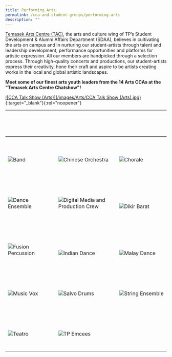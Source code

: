 ```yaml
---
title: Performing Arts
permalink: /cca-and-student-groups/performing-arts
description: ""
---
```

[Temasek Arts Centre (TAC)](/events/temasek-arts-centre/about-tac), the arts and culture wing of TP’s Student Development & Alumni Affairs Department (SDAA), believes in cultivating the arts on campus and in nurturing our student-artists through talent and leadership development, performance opportunities and platforms for artistic expression. All our members are handpicked through a selection process. Through high-quality concerts and productions, our student-artists express their creativity, hone their craft and aspire to be artists creating works in the local and global artistic landscapes.

**Meet some of our finest arts youth leaders from the 14 Arts CCAs at the "Temasek Arts Centre Chatshow"!**

[![CCA Talk Show (Arts)](/images/Arts/CCA Talk Show (Arts).jpg)](https://www.youtube.com/watch?v=82uPMWY7tQU){:target="_blank"}{:rel="noopener"}

---

<div>
    <table>
        <tr>
            <td style="max-width:33%; vertical-align:bottom; border:none"><br>
                <a href="/performing-arts/band/" style="text-decoration: none">
                    <image src="/images/Arts/BAND_button-01.png" style="display:block;margin-left:auto;margin-right:auto;" alt="Band">
                    </image>
                </a>
            </td>
            <td style="max-width:33%; vertical-align:bottom; border:none"><br>
                <a href="/performing-arts/chinese-orchestra/"     style="text-decoration: none">
                    <image src="/images/Arts/CO_button-01.png" style="display:block;margin-left:auto;margin-right:auto;" alt="Chinese Orchestra">
                    </image>
                </a>
            </td>
            <td style="max-width:33%; vertical-align:bottom; border:none"><br>
                <a href="/performing-arts/chorale/"     style="text-decoration: none">
                    <image src="/images/Arts/CHORALE_button-01.png" style="display:block;margin-left:auto;margin-right:auto;" alt="Chorale">
                    </image>
                </a>
            </td>
        </tr>
        <tr>
            <td style="max-width:33%; vertical-align:bottom; border:none"><br>
                <a href="/performing-arts/dance-ensemble/"     style="text-decoration: none">
                    <image src="/images/Arts/DE_button-01.png" style="display:block;margin-left:auto;margin-right:auto;" alt="Dance Ensemble">
                    </image>
                </a>
            </td>
            <td style="max-width:33%; vertical-align:bottom; border:none"><br>
                <a href="/performing-arts/digital-media-and-production-crew/"    style="text-decoration: none">
                    <image src="/images/Arts/DMPC_button-01.png" style="display:block;margin-left:auto;margin-right:auto;" alt="Digital Media and Production Crew">
                    </image>
                </a>
            </td>
            <td style="max-width:33%; vertical-align:bottom; border:none"><br>
                <a href="/performing-arts/dikir-barat/"     style="text-decoration: none">
                    <image src="/images/Arts/DK_button-01.png" style="display:block;margin-left:auto;margin-right:auto;" alt="Dikir Barat">
                    </image>
                </a>
            </td>
        </tr>
        <tr>
            <td style="max-width:33%; vertical-align:bottom; border:none"><br>
                <a href="/performing-arts/fusion-percussion/"     style="text-decoration: none">
                    <image src="/images/Arts/FP_button-01.png" style="display:block;margin-left:auto;margin-right:auto;" alt="Fusion Percussion">
                    </image>
                </a>
            </td>
            <td style="max-width:33%; vertical-align:bottom; border:none"><br>
                <a href="/performing-arts/indian-dance/"     style="text-decoration: none">
                    <image src="/images/Arts/IDG_button-01.png" style="display:block;margin-left:auto;margin-right:auto;" alt="Indian Dance">
                    </image>
                </a>
            </td>
            <td style="max-width:33%; vertical-align:bottom; border:none"><br>
                <a href="/performing-arts/malay-dance/"     style="text-decoration: none">
                    <image src="/images/Arts/MDG_button-01.png" style="display:block;margin-left:auto;margin-right:auto;" alt="Malay Dance">
                    </image>
                </a>
            </td>
        </tr>
        <tr>
            <td style="max-width:33%; vertical-align:bottom; border:none"><br>
                <a href="/performing-arts/music-vox/"     style="text-decoration: none">
                    <image src="/images/Arts/MV_button-01.png" style="display:block;margin-left:auto;margin-right:auto;" alt="Music Vox">
                    </image>
                </a>
            </td>
            <td style="max-width:33%; vertical-align:bottom; border:none"><br>
                <a href="/performing-arts/salvo-drums/"     style="text-decoration: none">
                    <image src="/images/Arts/SALVO_button-01.png" style="display:block;margin-left:auto;margin-right:auto;" alt="Salvo Drums">
                    </image>
                </a>
            </td>
            <td style="max-width:33%; vertical-align:bottom; border:none"><br>
                <a href="/performing-arts/string-ensemble/"     style="text-decoration: none">
                    <image src="/images/Arts/SE_button-01.png" style="display:block;margin-left:auto;margin-right:auto;" alt="String Ensemble">
                    </image>
                </a>
            </td>
        </tr>
        <tr>
            <td style="max-width:33%; vertical-align:bottom; border:none"><br>
                <a href="/performing-arts/teatro/"     style="text-decoration: none">
                    <image src="/images/Arts/TEATRO_button-01.png" style="display:block;margin-left:auto;margin-right:auto;" alt="Teatro">
                    </image>
                </a>
            </td>
            <td style="max-width:33%; vertical-align:bottom; border:none"><br>
                <a href="/performing-arts/tp-emcees/"     style="text-decoration: none">
                    <image src="/images/Arts/EMCEES_button-01.png" style="display:block;margin-left:auto;margin-right:auto;" alt="TP Emcees">
                    </image>
                </a>
            </td>
        </tr>
    </table>
</div>
